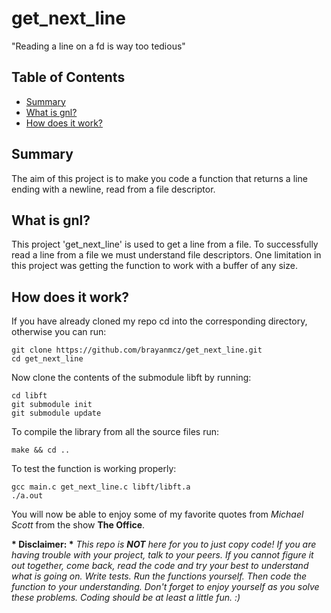 # get_next_line
"Reading a line on a fd is way too tedious"

## Table of Contents
* [Summary](#summary)
* [What is gnl?](#what-is-gnl?)
* [How does it work?](#how-does-it-work)

## Summary
The aim of this project is to make you code a function that returns a line ending with a newline, read from a file descriptor.

## What is gnl?
This project 'get_next_line' is used to get a line from a file. To successfully read a line from a file we must understand file descriptors.
One limitation in this project was getting the function to work with a buffer of any size.

## How does it work?
If you have already cloned my repo cd into the corresponding directory, otherwise you can run:

	git clone https://github.com/brayanmcz/get_next_line.git
    cd get_next_line
    
Now clone the contents of the submodule libft by running:
    
    cd libft
    git submodule init 
    git submodule update
    
To compile the library from all the source files run:

	make && cd ..
    
To test the function is working properly:

	gcc main.c get_next_line.c libft/libft.a
    ./a.out
    
You will now be able to enjoy some of my favorite quotes from *Michael Scott* from the show __The Office__.
    
__* Disclaimer: *__ 
*This repo is __NOT__ here for you to just copy code! If you are having trouble with your project, talk to your peers. If you cannot figure it out together, come back, read the code and try your best to understand what is going on. Write tests. Run the functions yourself. Then code the function to your understanding. Don't forget to enjoy yourself as you solve these problems. Coding should be at least a little fun. :)*
